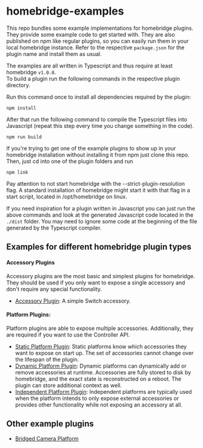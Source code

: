 # homebridge-examples

This repo bundles some example implementations for homebridge plugins. They provide some example code to get 
started with. They are also published on npm like regular plugins, so you can easily run them in your local
homebridge instance. Refer to the respective `package.json` for the plugin name and install them as usual.

The examples are all written in Typescript and thus require at least homebridge `v1.0.0`.  
To build a plugin run the following commands in the respective plugin directory.

Run this command once to install all dependencies required by the plugin:
```
npm install
``` 

After that run the following command to compile the Typescript files into Javascript
(repeat this step every time you change something in the code).
```
npm run build
```

If you're trying to get one of the example plugins to show up in your homebridge installation without installing it
from npm just clone this repo.
Then, just cd into one of the plugin folders and run
```
npm link
```
Pay attention to not start homebridge with the --strict-plugin-resolution flag. A standard installation of 
homebridge might start it with that flag in a start script, located in /opt/homebridge on linux.


If you need inspiration for a plugin written in Javascript you can just run the above commands and look at the 
generated Javascript code located in the `./dist` folder. You may need to ignore some code at the beginning of the file 
generated by the Typescript compiler.

## Examples for different homebridge plugin types

#### Accessory Plugins

Accessory plugins are the most basic and simplest plugins for homebridge. They should be used if you only want to 
expose a single accessory and don't require any special functionality.

* [Accessory Plugin](./accessory-example-typescript): A simple Switch accessory.

#### Platform Plugins:

Platform plugins are able to expose multiple accessories. Additionally, they are required if you want to use the 
Controller API. 

* [Static Platform Plugin](./static-platform-example-typescript): Static platforms know which accessories they want to 
expose on start up. The set of accessories cannot change over the lifespan of the plugin.
* [Dynamic Platform Plugin](./dynamic-platform-example-typescript): Dynamic platforms can dynamically add or remove 
accessories at runtime. Accessories are fully stored to disk by homebridge, and the exact state is reconstructed on
a reboot. The plugin can store additional context as well. 
* [Independent Platform Plugin](./independent-platform-example-typescript): Independent platforms are typically used
when the platform intends to only expose external accessories or provides other functionality while not exposing
an accessory at all.

## Other example plugins

* [Bridged Camera Platform](./bridged-camera-example-typescript)
